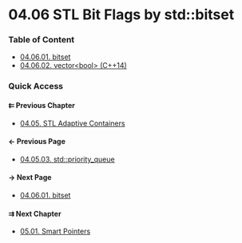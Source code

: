 # 04.06 STL Bit Flags by std::bitset

### Table of Content

* [04.06.01. bitset](./01.bitset.md)
* [04.06.02. vector\<bool\> (C++14)](./02.vector.md)

### Quick Access

<div class="previous_chapter pagination">

#### &#8647; Previous Chapter

* [04.05. STL Adaptive Containers](./../../04.more_stl/05.adaptive/README.md)
</div>

<div class="previous_page pagination">

#### &#8592; Previous Page

* [04.05.03. std::priority_queue](./../../04.more_stl/05.adaptive/03.priority_queue.md)

</div>
<div class="next_page pagination">

#### &#8594; Next Page

* [04.06.01. bitset](./../../04.more_stl/06.bitset/01.bitset.md)

</div>
<div class="next_chapter pagination">

#### &#8649; Next Chapter

* [05.01. Smart Pointers](./../../05.advanced/01.smart/README.md)

</div>
